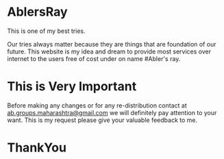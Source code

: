 # AblersRay
This is one of my best tries.

Our tries always matter because they are things that are foundation of our future.
This website is my idea and dream to provide most services over internet to the users free of cost under on name #Abler's ray.

# This is Very Important
Before making any changes or for any re-distribution contact at ab.groups.maharashtra@gmail.com we will definitely pay attention to your want.
This is my request please give your valuable feedback to me.

# ThankYou
